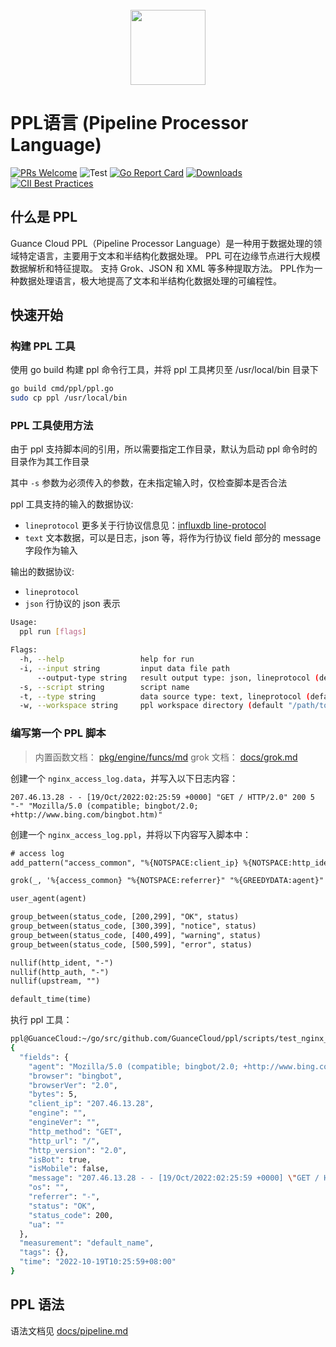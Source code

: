 <div align="center">
<br/>

<img src="./docs/images/icon-color.svg" width="120">
</div>

# PPL语言 (Pipeline Processor Language)

[![PRs Welcome](https://img.shields.io/badge/PRs-welcome-brightgreen.svg?style=flat&logo=github&color=2370ff&labelColor=454545)](http://makeapullrequest.com)
![Test](https://github.com/GuanceCloud/ppl/actions/workflows/main.yml/badge.svg)
[![Go Report Card](https://goreportcard.com/badge/github.com/GuanceCloud/ppl)](https://goreportcard.com/report/github.com/GuanceCloud/ppl)
[![Downloads](https://img.shields.io/github/downloads/GuanceCloud/ppl/total.svg)](https://github.com/GuanceCloud/ppl/releases)
[![CII Best Practices](https://bestpractices.coreinfrastructure.org/projects/6202/badge)](https://bestpractices.coreinfrastructure.org/projects/6202)


## 什么是 PPL

Guance Cloud PPL（Pipeline Processor Language）是一种用于数据处理的领域特定语言，主要用于文本和半结构化数据处理。 PPL 可在边缘节点进行大规模数据解析和特征提取。 支持 Grok、JSON 和 XML 等多种提取方法。
PPL作为一种数据处理语言，极大地提高了文本和半结构化数据处理的可编程性。

## 快速开始

### 构建 PPL 工具

使用 go build 构建 ppl 命令行工具，并将 ppl 工具拷贝至 /usr/local/bin 目录下

```sh
go build cmd/ppl/ppl.go
sudo cp ppl /usr/local/bin
```

### PPL 工具使用方法

由于 ppl 支持脚本间的引用，所以需要指定工作目录，默认为启动 ppl 命令时的目录作为其工作目录

其中 `-s` 参数为必须传入的参数，在未指定输入时，仅检查脚本是否合法

ppl 工具支持的输入的数据协议:

- `lineprotocol` 更多关于行协议信息见：[influxdb line-protocol](https://docs.influxdata.com/influxdb/cloud/reference/syntax/line-protocol/)
- `text` 文本数据，可以是日志，json 等，将作为行协议 field 部分的 message 字段作为输入

输出的数据协议:

- `lineprotocol`
- `json` 行协议的 json 表示

```sh
Usage:
  ppl run [flags]

Flags:
  -h, --help                 help for run
  -i, --input string         input data file path
      --output-type string   result output type: json, lineprotocol (default "json")
  -s, --script string        script name
  -t, --type string          data source type: text, lineprotocol (default "text")
  -w, --workspace string     ppl workspace directory (default "/path/to/ppl-process-working-dir")
```

### 编写第一个 PPL 脚本

> 内置函数文档： [pkg/engine/funcs/md](pkg/engine/funcs/md)
> grok 文档： [docs/grok.md](docs/grok.md)

创建一个 `nginx_access_log.data`，并写入以下日志内容：

```text
207.46.13.28 - - [19/Oct/2022:02:25:59 +0000] "GET / HTTP/2.0" 200 5 "-" "Mozilla/5.0 (compatible; bingbot/2.0; +http://www.bing.com/bingbot.htm)"
```

创建一个 `nginx_access_log.ppl`，并将以下内容写入脚本中：

```txt
# access log
add_pattern("access_common", "%{NOTSPACE:client_ip} %{NOTSPACE:http_ident} %{NOTSPACE:http_auth} \\[%{HTTPDATE:time}\\] \"%{DATA:http_method} %{GREEDYDATA:http_url} HTTP/%{NUMBER:http_version}\" %{INT:status_code:int} %{INT:bytes:int}")

grok(_, '%{access_common} "%{NOTSPACE:referrer}" "%{GREEDYDATA:agent}"')

user_agent(agent)

group_between(status_code, [200,299], "OK", status)
group_between(status_code, [300,399], "notice", status)
group_between(status_code, [400,499], "warning", status)
group_between(status_code, [500,599], "error", status)

nullif(http_ident, "-")
nullif(http_auth, "-")
nullif(upstream, "")

default_time(time)
```

执行 ppl 工具：

```sh
ppl@GuanceCloud:~/go/src/github.com/GuanceCloud/ppl/scripts/test_nginx_access_log$ ppl run -s nginx_access_log.ppl -i nginx_access_log.data 
{
  "fields": {
    "agent": "Mozilla/5.0 (compatible; bingbot/2.0; +http://www.bing.com/bingbot.htm)",
    "browser": "bingbot",
    "browserVer": "2.0",
    "bytes": 5,
    "client_ip": "207.46.13.28",
    "engine": "",
    "engineVer": "",
    "http_method": "GET",
    "http_url": "/",
    "http_version": "2.0",
    "isBot": true,
    "isMobile": false,
    "message": "207.46.13.28 - - [19/Oct/2022:02:25:59 +0000] \"GET / HTTP/2.0\" 200 5 \"-\" \"Mozilla/5.0 (compatible; bingbot/2.0; +http://www.bing.com/bingbot.htm)\"",
    "os": "",
    "referrer": "-",
    "status": "OK",
    "status_code": 200,
    "ua": ""
  },
  "measurement": "default_name",
  "tags": {},
  "time": "2022-10-19T10:25:59+08:00"
}
```

## PPL 语法

语法文档见 [docs/pipeline.md](docs/pipeline.md)

